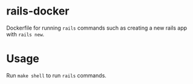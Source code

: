 # rails-docker

Dockerfile for running `rails` commands such as creating a new rails app with `rails new`.

# Usage

Run `make shell` to run `rails` commands.
